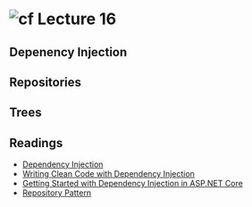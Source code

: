 # ![cf](http://i.imgur.com/7v5ASc8.png) Lecture 16

## Depenency Injection

## Repositories

## Trees

## Readings
- [Dependency Injection](https://docs.microsoft.com/en-us/aspnet/core/fundamentals/dependency-injection)
- [Writing Clean Code with Dependency Injection](https://msdn.microsoft.com/en-us/magazine/mt703433.aspx)
- [Getting Started with Dependency Injection in ASP.NET Core](https://exceptionnotfound.net/getting-started-with-dependency-injection-in-asp-net-core/)
- [Repository Pattern](https://social.technet.microsoft.com/wiki/contents/articles/36287.repository-pattern-in-asp-net-core.aspx)


